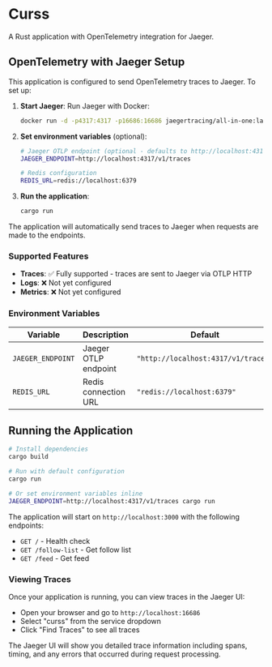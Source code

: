 # Curss

A Rust application with OpenTelemetry integration for Jaeger.

## OpenTelemetry with Jaeger Setup

This application is configured to send OpenTelemetry traces to Jaeger. To set up:

1. **Start Jaeger**: Run Jaeger with Docker:
   ```bash
   docker run -d -p4317:4317 -p16686:16686 jaegertracing/all-in-one:latest
   ```

2. **Set environment variables** (optional):
   ```bash
   # Jaeger OTLP endpoint (optional - defaults to http://localhost:4317/v1/traces)
   JAEGER_ENDPOINT=http://localhost:4317/v1/traces

   # Redis configuration
   REDIS_URL=redis://localhost:6379
   ```

3. **Run the application**:
   ```bash
   cargo run
   ```

The application will automatically send traces to Jaeger when requests are made to the endpoints.

### Supported Features

- **Traces**: ✅ Fully supported - traces are sent to Jaeger via OTLP HTTP
- **Logs**: ❌ Not yet configured
- **Metrics**: ❌ Not yet configured

### Environment Variables

| Variable | Description | Default |
|----------|-------------|---------|
| `JAEGER_ENDPOINT` | Jaeger OTLP endpoint | `"http://localhost:4317/v1/traces"` |
| `REDIS_URL` | Redis connection URL | `"redis://localhost:6379"` |

## Running the Application

```bash
# Install dependencies
cargo build

# Run with default configuration
cargo run

# Or set environment variables inline
JAEGER_ENDPOINT=http://localhost:4317/v1/traces cargo run
```

The application will start on `http://localhost:3000` with the following endpoints:
- `GET /` - Health check
- `GET /follow-list` - Get follow list
- `GET /feed` - Get feed

### Viewing Traces

Once your application is running, you can view traces in the Jaeger UI:
- Open your browser and go to `http://localhost:16686`
- Select "curss" from the service dropdown
- Click "Find Traces" to see all traces

The Jaeger UI will show you detailed trace information including spans, timing, and any errors that occurred during request processing.
